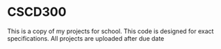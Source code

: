 # CSCD300
This is a copy of my projects for school.
This code is designed for exact specifications. 
All projects are uploaded after due date
